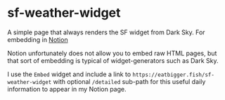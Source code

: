 # sf-weather-widget
A simple page that always renders the SF widget from Dark Sky. For embedding in [Notion](notion.so)

Notion unfortunately does not allow you to embed raw HTML pages, but that sort of embedding is typical of widget-generators such as Dark Sky.

I use the `Embed` widget and include a link to `https://eatbigger.fish/sf-weather-widget` with optional `/detailed` sub-path for this useful daily information to appear in my Notion page.
